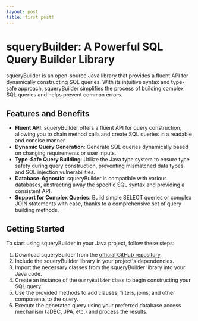 ```yaml
---
layout: post
title: first post!
---
```


# squeryBuilder: A Powerful SQL Query Builder Library

squeryBuilder is an open-source Java library that provides a fluent API for dynamically constructing SQL queries. With its intuitive syntax and type-safe approach, squeryBuilder simplifies the process of building complex SQL queries and helps prevent common errors.

## Features and Benefits

- **Fluent API**: squeryBuilder offers a fluent API for query construction, allowing you to chain method calls and create SQL queries in a readable and concise manner.
- **Dynamic Query Generation**: Generate SQL queries dynamically based on changing requirements or user inputs.
- **Type-Safe Query Building**: Utilize the Java type system to ensure type safety during query construction, preventing mismatched data types and SQL injection vulnerabilities.
- **Database-Agnostic**: squeryBuilder is compatible with various databases, abstracting away the specific SQL syntax and providing a consistent API.
- **Support for Complex Queries**: Build simple SELECT queries or complex JOIN statements with ease, thanks to a comprehensive set of query building methods.

## Getting Started

To start using squeryBuilder in your Java project, follow these steps:

1. Download squeryBuilder from the [official GitHub repository](https://github.com/squeryl/squeryl).
2. Include the squeryBuilder library in your project's dependencies.
3. Import the necessary classes from the squeryBuilder library into your Java code.
4. Create an instance of the `QueryBuilder` class to begin constructing your SQL query.
5. Use the provided methods to add clauses, filters, joins, and other components to the query.
6. Execute the generated query using your preferred database access mechanism (JDBC, JPA, etc.) and process the results.

